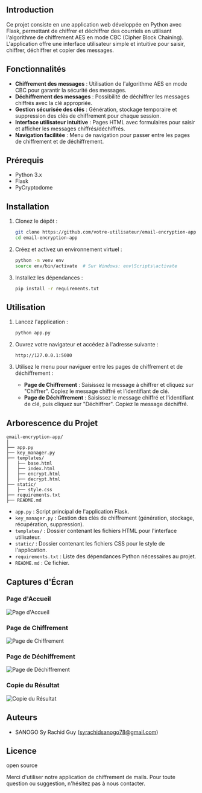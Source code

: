 

## Introduction

Ce projet consiste en une application web développée en Python avec Flask, permettant de chiffrer et déchiffrer des courriels en utilisant l'algorithme de chiffrement AES en mode CBC (Cipher Block Chaining). L'application offre une interface utilisateur simple et intuitive pour saisir, chiffrer, déchiffrer et copier des messages.

## Fonctionnalités

- **Chiffrement des messages** : Utilisation de l'algorithme AES en mode CBC pour garantir la sécurité des messages.
- **Déchiffrement des messages** : Possibilité de déchiffrer les messages chiffrés avec la clé appropriée.
- **Gestion sécurisée des clés** : Génération, stockage temporaire et suppression des clés de chiffrement pour chaque session.
- **Interface utilisateur intuitive** : Pages HTML avec formulaires pour saisir et afficher les messages chiffrés/déchiffrés.
- **Navigation facilitée** : Menu de navigation pour passer entre les pages de chiffrement et de déchiffrement.

## Prérequis

- Python 3.x
- Flask
- PyCryptodome

## Installation

1. Clonez le dépôt :

    ```bash
    git clone https://github.com/votre-utilisateur/email-encryption-app.git
    cd email-encryption-app
    ```

2. Créez et activez un environnement virtuel :

    ```bash
    python -m venv env
    source env/bin/activate  # Sur Windows: env\Scripts\activate
    ```

3. Installez les dépendances :

    ```bash
    pip install -r requirements.txt
    ```

## Utilisation

1. Lancez l'application :

    ```bash
    python app.py
    ```

2. Ouvrez votre navigateur et accédez à l'adresse suivante :

    ```
    http://127.0.0.1:5000
    ```

3. Utilisez le menu pour naviguer entre les pages de chiffrement et de déchiffrement :

    - **Page de Chiffrement** : Saisissez le message à chiffrer et cliquez sur "Chiffrer". Copiez le message chiffré et l'identifiant de clé.
    - **Page de Déchiffrement** : Saisissez le message chiffré et l'identifiant de clé, puis cliquez sur "Déchiffrer". Copiez le message déchiffré.

## Arborescence du Projet

```
email-encryption-app/
│
├── app.py
├── key_manager.py
├── templates/
│   ├── base.html
│   ├── index.html
│   ├── encrypt.html
│   ├── decrypt.html
├── static/
│   ├── style.css
├── requirements.txt
├── README.md
```

- `app.py` : Script principal de l'application Flask.
- `key_manager.py` : Gestion des clés de chiffrement (génération, stockage, récupération, suppression).
- `templates/` : Dossier contenant les fichiers HTML pour l'interface utilisateur.
- `static/` : Dossier contenant les fichiers CSS pour le style de l'application.
- `requirements.txt` : Liste des dépendances Python nécessaires au projet.
- `README.md` : Ce fichier.

## Captures d'Écran

### Page d'Accueil

![Page d'Accueil](demo_screenshots/home_page.png)

### Page de Chiffrement

![Page de Chiffrement](demo_screenshots/encryption_page.png)

### Page de Déchiffrement

![Page de Déchiffrement](demo_screenshots/decryption_page.png)

### Copie du Résultat

![Copie du Résultat](demo_screenshots/copy_result.png)

## Auteurs

- SANOGO Sy Rachid Guy (syrachidsanogo78@gmail.com)

## Licence
open source


Merci d'utiliser notre application de chiffrement de mails. Pour toute question ou suggestion, n'hésitez pas à nous contacter.
